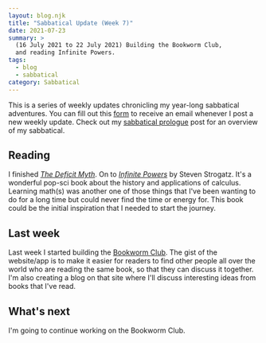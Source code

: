 ```yaml
---
layout: blog.njk
title: "Sabbatical Update (Week 7)"
date: 2021-07-23
summary: >
  (16 July 2021 to 22 July 2021) Building the Bookworm Club,
  and reading Infinite Powers.
tags:
  - blog
  - sabbatical
category: Sabbatical
---
```


<aside>
  This is a series of weekly updates chronicling my year-long
  sabbatical adventures. You can fill out this
  <a href="https://forms.gle/52HXSYj3SJ9tUbMy8">form</a> to receive
  an email whenever I post a new weekly update. Check out my
  <a href="/sabbatical/prologue">sabbatical prologue</a> post
  for an overview of my sabbatical.
</aside>

## Reading

[deficit]: https://www.publicaffairsbooks.com/titles/stephanie-kelton/the-deficit-myth/9781541736184/
[calculus]: http://www.stevenstrogatz.com/books/infinite-powers

I finished [*The Deficit Myth*][deficit]. On to [*Infinite Powers*][calculus]
by Steven Strogatz. It's a wonderful pop-sci book about the history and
applications of calculus. Learning math(s) was another one of those things
that I've been wanting to do for a long time but could never find the time
or energy for. This book could be the initial inspiration that I needed
to start the journey.

## Last week

Last week I started building the [Bookworm Club](https://bookworm.club).
The gist of the website/app is to make it easier for readers to find
other people all over the world who are reading the same book, so that
they can discuss it together. I'm also creating a blog on that site
where I'll discuss interesting ideas from books that I've read.

## What's next

I'm going to continue working on the Bookworm Club.
